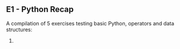## E1 - Python Recap

A compilation of 5 exercises testing basic Python, operators and data structures: 

1. 
